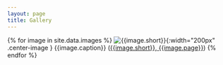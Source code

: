 ```yaml
---
layout: page
title: Gallery
---
```


{% for image in site.data.images %}
  ![{{image.short}}]({{site.baseurl}}/assets/img/medium/{{image.img}}){:width="200px" .center-image }
  {{image.caption}} ([{{image.short}}, {{image.page}}](/counting-pebbles/bibliography#{{image.source}}))
{% endfor %}
